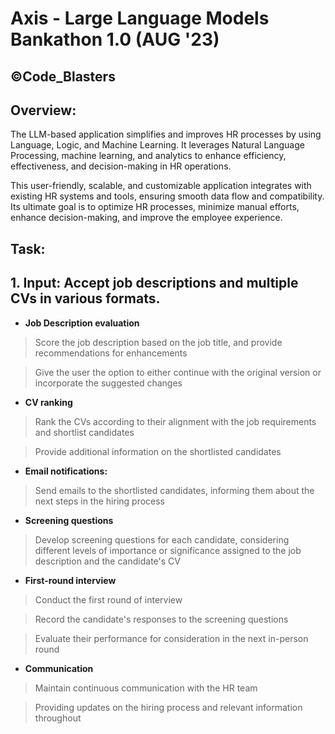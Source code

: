 # Axis - Large Language Models Bankathon 1.0 (AUG '23)

## &copy;Code_Blasters

## Overview:

The LLM-based application simplifies and improves HR processes by using Language, Logic, and Machine Learning. It leverages Natural Language Processing, machine learning, and analytics to enhance efficiency, effectiveness, and decision-making in HR operations.

This user-friendly, scalable, and customizable application integrates with existing HR systems and tools, ensuring smooth data flow and compatibility. Its ultimate goal is to optimize HR processes, minimize manual efforts, enhance decision-making, and improve the employee experience.

## Task:

## 1. Input: Accept job descriptions and multiple CVs in various formats.

- **Job Description evaluation**
> Score the job description based on the job title, and provide recommendations for enhancements

> Give the user the option to either continue with the original version or incorporate the suggested changes

- **CV ranking**
> Rank the CVs according to their alignment with the job requirements and shortlist candidates

> Provide additional information on the shortlisted candidates

- **Email notifications:**

> Send emails to the shortlisted candidates, informing them about the next steps in the hiring process

- **Screening questions**

> Develop screening questions for each candidate, considering different levels of importance or significance assigned to the job description and the candidate's CV

- **First-round interview**
> Conduct the first round of interview

> Record the candidate's responses to the screening questions

> Evaluate their performance for consideration in the next in-person round

- **Communication**
> Maintain continuous communication with the HR team

> Providing updates on the hiring process and relevant information throughout
